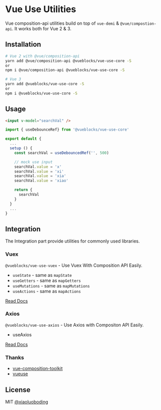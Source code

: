 # Vue Use Utilities

Vue composition-api utilities build on top of `vue-demi` & `@vue/compostion-api`. It works both for Vue 2 & 3.

## Installation

```bash
# Vue 2 with @vue/composition-api
yarn add @vue/composition-api @vueblocks/vue-use-core -S
or
npm i @vue/composition-api @vueblocks/vue-use-core -S

# Vue 3
yarn add @vueblocks/vue-use-core -S
or
npm i @vueblocks/vue-use-core -S
```

## Usage

```html
<input v-model="searchVal" />
```

```js
import { useDebounceRef} from '@vueblocks/vue-use-core'

export default {
  ...
  setup () {
    const searchVal = useDebouncedRef('', 500)

    // mock use input
    searchVal.value = 'x'
    searchVal.value = 'xi'
    searchVal.value = 'xia'
    searchVal.value = 'xiao'

    return {
      searchVal
    }
  }
  ...
}
```

## Integration

The Integration part provide utilities for commonly used libraries.

### Vuex

`@vueblocks/vue-use-vuex` - Use Vuex With Composition API Easily.

* `useState` - same as `mapState`
* `useGetters` - same as `mapGetters`
* `useMutations` - same as `mapMutations`
* `useActions` - same as `mapActions`

[Read Docs](./packages/vuex/README.md)

### Axios

`@vueblocks/vue-use-axios` - Use Axios with Compositon API Easily.

* useAxios

[Read Docs](./packages/axios/README.md)

### Thanks

* [vue-composition-toolkit](https://github.com/HcySunYang/vue-composition-toolkit)
* [vueuse](https://github.com/antfu/vueuse)

## License

MIT [@xiaoluoboding](https://github.com/xiaoluoboding)